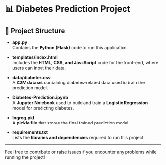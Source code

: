 # 📊 **Diabetes Prediction Project**

## 🔢 **Project Structure**

- **app.py**  
  Contains the **Python (Flask)** code to run this application.

- **templates/index.html**  
  Includes the **HTML, CSS, and JavaScript** code for the front-end, where users can input their data.

- **data/diabetes.csv**  
  A **CSV dataset** containing diabetes-related data used to train the prediction model.

- **Diabetes-Prediction.ipynb**  
  A **Jupyter Notebook** used to build and train a **Logistic Regression** model for predicting diabetes.

- **logreg.pkl**  
  A **pickle file** that stores the final trained prediction model.

- **requirements.txt**  
  Lists the **libraries and dependencies** required to run this project.

---

Feel free to contribute or raise issues if you encounter any problems while running the project!

